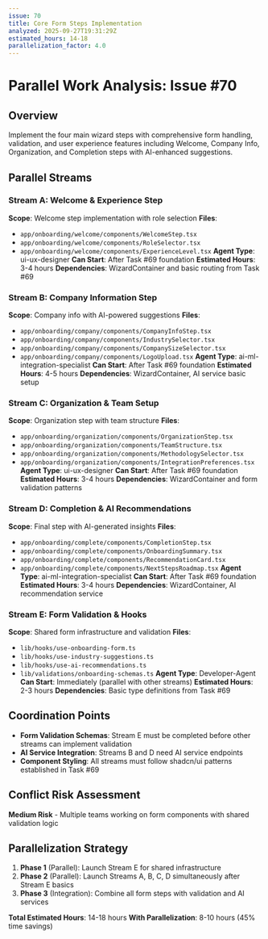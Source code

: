 ```yaml
---
issue: 70
title: Core Form Steps Implementation
analyzed: 2025-09-27T19:31:29Z
estimated_hours: 14-18
parallelization_factor: 4.0
---
```


# Parallel Work Analysis: Issue #70

## Overview
Implement the four main wizard steps with comprehensive form handling, validation, and user experience features including Welcome, Company Info, Organization, and Completion steps with AI-enhanced suggestions.

## Parallel Streams

### Stream A: Welcome & Experience Step
**Scope**: Welcome step implementation with role selection
**Files**:
- `app/onboarding/welcome/components/WelcomeStep.tsx`
- `app/onboarding/welcome/components/RoleSelector.tsx`
- `app/onboarding/welcome/components/ExperienceLevel.tsx`
**Agent Type**: ui-ux-designer
**Can Start**: After Task #69 foundation
**Estimated Hours**: 3-4 hours
**Dependencies**: WizardContainer and basic routing from Task #69

### Stream B: Company Information Step
**Scope**: Company info with AI-powered suggestions
**Files**:
- `app/onboarding/company/components/CompanyInfoStep.tsx`
- `app/onboarding/company/components/IndustrySelector.tsx`
- `app/onboarding/company/components/CompanySizeSelector.tsx`
- `app/onboarding/company/components/LogoUpload.tsx`
**Agent Type**: ai-ml-integration-specialist
**Can Start**: After Task #69 foundation
**Estimated Hours**: 4-5 hours
**Dependencies**: WizardContainer, AI service basic setup

### Stream C: Organization & Team Setup
**Scope**: Organization step with team structure
**Files**:
- `app/onboarding/organization/components/OrganizationStep.tsx`
- `app/onboarding/organization/components/TeamStructure.tsx`
- `app/onboarding/organization/components/MethodologySelector.tsx`
- `app/onboarding/organization/components/IntegrationPreferences.tsx`
**Agent Type**: ui-ux-designer
**Can Start**: After Task #69 foundation
**Estimated Hours**: 3-4 hours
**Dependencies**: WizardContainer and form validation patterns

### Stream D: Completion & AI Recommendations
**Scope**: Final step with AI-generated insights
**Files**:
- `app/onboarding/complete/components/CompletionStep.tsx`
- `app/onboarding/complete/components/OnboardingSummary.tsx`
- `app/onboarding/complete/components/RecommendationCard.tsx`
- `app/onboarding/complete/components/NextStepsRoadmap.tsx`
**Agent Type**: ai-ml-integration-specialist
**Can Start**: After Task #69 foundation
**Estimated Hours**: 3-4 hours
**Dependencies**: WizardContainer, AI recommendation service

### Stream E: Form Validation & Hooks
**Scope**: Shared form infrastructure and validation
**Files**:
- `lib/hooks/use-onboarding-form.ts`
- `lib/hooks/use-industry-suggestions.ts`
- `lib/hooks/use-ai-recommendations.ts`
- `lib/validations/onboarding-schemas.ts`
**Agent Type**: Developer-Agent
**Can Start**: Immediately (parallel with other streams)
**Estimated Hours**: 2-3 hours
**Dependencies**: Basic type definitions from Task #69

## Coordination Points
- **Form Validation Schemas**: Stream E must be completed before other streams can implement validation
- **AI Service Integration**: Streams B and D need AI service endpoints
- **Component Styling**: All streams must follow shadcn/ui patterns established in Task #69

## Conflict Risk Assessment
**Medium Risk** - Multiple teams working on form components with shared validation logic

## Parallelization Strategy
1. **Phase 1** (Parallel): Launch Stream E for shared infrastructure
2. **Phase 2** (Parallel): Launch Streams A, B, C, D simultaneously after Stream E basics
3. **Phase 3** (Integration): Combine all form steps with validation and AI services

**Total Estimated Hours**: 14-18 hours
**With Parallelization**: 8-10 hours (45% time savings)
